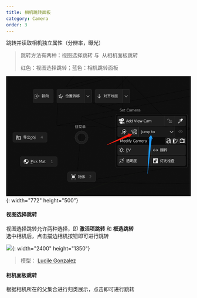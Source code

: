 ```yaml
---
title: 相机跳转面板
category: Camera
order: 3
---
```


跳转并读取相机独立属性（分辨率，曝光）

> 跳转方法有两种：视图选择跳转 与&nbsp; 从相机面板跳转
>
>
> 红色：视图选择跳转；蓝色：相机跳转面板

![](/uploads/image-20200809183755136.png){: width="772" height="500"}

#### 视图选择跳转

视图选择跳转允许两种选择，即 **激活项跳转** 和 **框选跳转**<br>选中相机后，点击描边相机按钮即可进行跳转

![](/uploads/switch1.gif){: width="2400" height="1350"}

> 模型：&nbsp;[Lucile Gonzalez](https://sketchfab.com/lucilegonzalez)

#### 相机面板跳转

根据相机所在的父集合进行归类展示，点击即可进行跳转